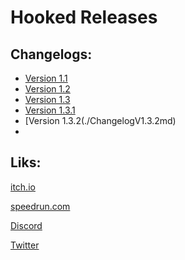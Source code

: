 # Hooked Releases

## Changelogs:
- [Version 1.1](./ChangelogV1.1.md)
- [Version 1.2](./ChangelogV1.2.md)
- [Version 1.3](./ChangelogV1.3.md)
- [Version 1.3.1](./ChangelogV1.3.1.md)
- [Version 1.3.2(./ChangelogV1.3.2md)
- 
## Liks:

[itch.io](https://tanteturner.itch.io/hooked)

[speedrun.com](https://www.speedrun.com/hooked/full_game#Any)

[Discord](https://discord.gg/QvnKvWf3CF)

[Twitter](https://twitter.com/Hooked_Game)
